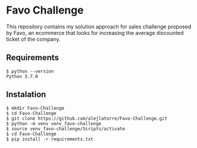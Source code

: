 # Favo Challenge

This repository contains my solution approach for sales challenge proposed by Favo, an ecommerce that looks for increasing the average discounted ticket of the company.

## Requirements

    $ python --version
    Python 3.7.0

## Instalation

    $ mkdir Favo-Challenge
    $ cd Favo-Challenge
    $ git clone https://github.com/alejlatorre/Favo-Challenge.git
    $ python -m venv venv_favo-challenge
    $ source venv_favo-challenge/Scripts/activate
    $ cd Favo-Challenge
    $ pip install -r requirements.txt
